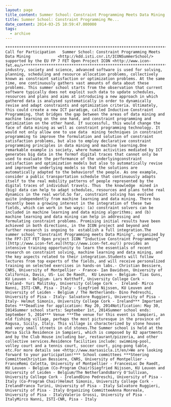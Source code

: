 ```yaml
---
layout: page
title_content: Summer School: Constraint Programming Meets Data Mining
title: Summer School: Constraint Programming Me...
date_content: 2014-03-25 10:59:47.000000
tags:
  - archive
---
```


    ***********************************************************************************                     Call for Participation   Summer School: Constraint Programming Meets Data Mining            <http://kdd.isti.cnr.it/ICONSummerSchool/>   supported by the EU FP 7 FET Open Project ICON <http://www.icon-fet.eu/>***********************************************************************************In industry, society and science, advanced software is used for solving, planning, scheduling and resource allocation problems, collectively known as constraint satisfaction or optimization problems. At the same time, one continuously gathers vast amounts of data about these problems. This summer school starts from the observation that current software typically does not exploit such data to update schedules, resources and plans and aims at introducing a new approach in which gathered data is analysed systematically in order to dynamically revise and adapt constraints and optimization criteria. Ultimately, this could create a new ICT paradigm, called Inductive Constraint Programming, that bridges the gap between the areas of data mining and machine learning on the one hand, and constraint programming and optimization on the other hand. If successful, this would change the face of data mining as well as constraint programming technology. It would not only allow one to use data  mining techniques in constraint programming to improve the formulation and solution of constraint satisfaction problems, but also to employ declarative constraint programming principles in data mining and machine learning.One remarkable example is society, where human activities mediated by ICT generates big data in the formof digital traces that cannot only be used to evaluate the performance of the underlyingconstraint satisfaction and optimization models but also to automatically revise and improvethe underlying models so that the solutions are automatically adapted to the behaviorof the people. As one example, consider a public transportation schedule that continuously adapts itself to the real mobility patterns of people represented by the digital traces of individual travels. Thus  the knowledge  mined in (big) data can help to adapt schedules, resources and plans tothe real dynamics in the real world.So far, constraint solving has evolved quite independently from machine learning and data mining. There has recently been a growing interest in the integration of these two fields, which can work in two ways: (a) constraint solvers can be included in machine learning and data mining algorithms; and (b) machine learning and data mining can help in addressing and formulating constraint problems. Promising initial results have been achieved in both directions, in the ICON project and beyond and further research is ongoing to  establish a full integration.The summer school "Constraint Programming meets Data Mining", organized by the FP7-ICT FET Open project ICON “Inductive Constraint Programming” ([http://www.icon-fet.eu](http://www.icon-fet.eu/)) provides an intensive training opportunity to learn the essentials of recent research on constraint solving, machine learning and data mining, and the key aspects related to their integration.Students will follow lectures from top experts of the fields, and will receive personalized training on selected exercises in hands-on labs.- Christian Bessiere, CNRS, University of Montpellier - France- Ian Davidson, University of California, Davis, US- Luc De Raedt,  KU Leuven - Belgium- Tias Guns, KU Leuven - Belgium- Lars Kotthoff, University College Cork -  Ireland- Yuri Malitsky, University College Cork -  Ireland- Mirco Nanni, ISTI-CNR, Pisa - Italy - Siegfried Nijssen, KU Leuven and University of Leiden - Belgium / The Netherlands- Dino Pedreschi, University of Pisa - Italy- Salvatore Ruggieri, University of Pisa - Italy- Helmut Simonis, University College Cork - Ireland*** Important Dates ***Deadline for application: May 20, 2014Notification: May 30, 2014Summer school starts: September 1st, 2014Summer school ends: September 5, 2014*** Venue ***The venue for this event is Sampieri, an old fishing village, perhaps the most picturesque in the province of Ragusa, Sicily, Italy. This village is characterized by stone houses and very small streets in old stones.The Summer school is held at the Marsa Siclà Residence in Sampieri, which is composed by 82 apartments and by the Club House including bar, restaurant/pizzeria, and other collective services.Residence facilities include: swimming-pool, volley court and a tennis court, soccer court, ping-pong table, etc.For more details see <http://www.marsasicla.it/en/>We are looking forward to your participation!*** School committees ***Steering CommitteeChristian Bessiere, CNRS, University of Montpellier - FranceRemi Coletta, University of Montpellier - FrancesLuc De Raedt, KU Leuven - Belgium (Co-Program Chair)Siegfried Nijssen, KU Leuven and University of Leiden - Belgium/The NetherlandsBarry O'Sullivan, University College Cork - IrelandDino Pedreschi, University of Pisa - Italy (Co-Program Chair)Helmut Simonis, University College Cork - IrelandFranco Turini, University of Pisa - Italy Salvatore Ruggieri, University of Pisa - Italy Organizing CommitteeAnna Monreale, University of Pisa - ItalyValerio Grossi, University of Pisa - ItalyMirco Nanni, ISTI-CNR, Pisa - Italy



